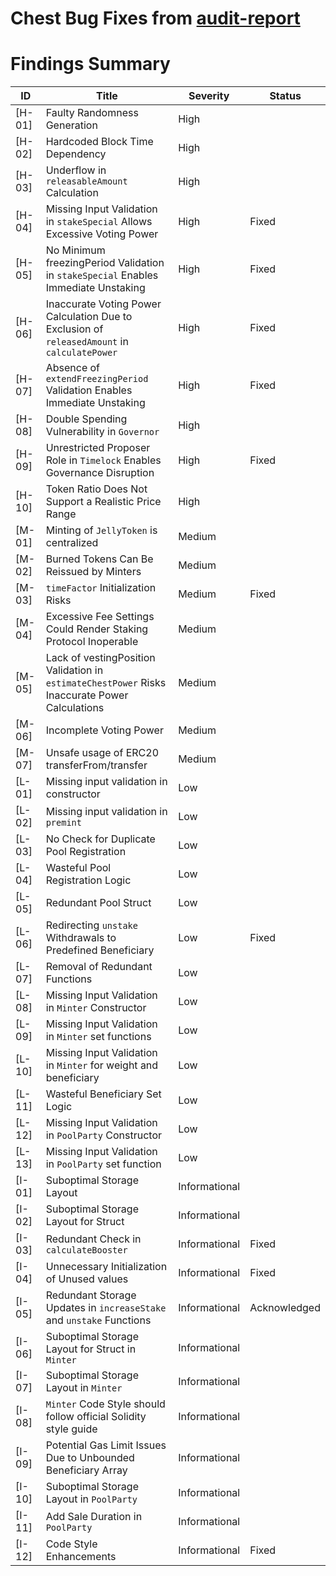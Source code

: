 # Chest Bug Fixes from [audit-report](https://github.com/MVPWorkshop/jelly-verse-contracts/blob/feat/JELLY-936/audit/report.md)

# Findings Summary

| ID     | Title                                                                                          | Severity      | Status       |
| ------ | ---------------------------------------------------------------------------------------------- | ------------- | ------------ |
| [H-01] | Faulty Randomness Generation                                                                   | High          |              |
| [H-02] | Hardcoded Block Time Dependency                                                                | High          |              |
| [H-03] | Underflow in `releasableAmount` Calculation                                                    | High          |              |
| [H-04] | Missing Input Validation in `stakeSpecial` Allows Excessive Voting Power                       | High          | Fixed        |
| [H-05] | No Minimum freezingPeriod Validation in `stakeSpecial` Enables Immediate Unstaking             | High          | Fixed        |
| [H-06] | Inaccurate Voting Power Calculation Due to Exclusion of `releasedAmount` in `calculatePower`   | High          | Fixed        |
| [H-07] | Absence of `extendFreezingPeriod` Validation Enables Immediate Unstaking                       | High          | Fixed        |
| [H-08] | Double Spending Vulnerability in `Governor`                                                    | High          |              |
| [H-09] | Unrestricted Proposer Role in `Timelock` Enables Governance Disruption                         | High          | Fixed        |
| [H-10] | Token Ratio Does Not Support a Realistic Price Range                                           | High          |              |
| [M-01] | Minting of `JellyToken` is centralized                                                         | Medium        |              |
| [M-02] | Burned Tokens Can Be Reissued by Minters                                                       | Medium        |              |
| [M-03] | `timeFactor` Initialization Risks                                                              | Medium        | Fixed        |
| [M-04] | Excessive Fee Settings Could Render Staking Protocol Inoperable                                | Medium        |              |
| [M-05] | Lack of vestingPosition Validation in `estimateChestPower` Risks Inaccurate Power Calculations | Medium        |              |
| [M-06] | Incomplete Voting Power                                                                        | Medium        |              |
| [M-07] | Unsafe usage of ERC20 transferFrom/transfer                                                    | Medium        |              |
| [L-01] | Missing input validation in constructor                                                        | Low           |              |
| [L-02] | Missing input validation in `premint`                                                          | Low           |              |
| [L-03] | No Check for Duplicate Pool Registration                                                       | Low           |              |
| [L-04] | Wasteful Pool Registration Logic                                                               | Low           |              |
| [L-05] | Redundant Pool Struct                                                                          | Low           |              |
| [L-06] | Redirecting `unstake` Withdrawals to Predefined Beneficiary                                    | Low           | Fixed        |
| [L-07] | Removal of Redundant Functions                                                                 | Low           |              |
| [L-08] | Missing Input Validation in `Minter` Constructor                                               | Low           |              |
| [L-09] | Missing Input Validation in `Minter` set functions                                             | Low           |              |
| [L-10] | Missing Input Validation in `Minter` for weight and beneficiary                                | Low           |              |
| [L-11] | Wasteful Beneficiary Set Logic                                                                 | Low           |              |
| [L-12] | Missing Input Validation in `PoolParty` Constructor                                            | Low           |              |
| [L-13] | Missing Input Validation in `PoolParty` set function                                           | Low           |              |
| [I-01] | Suboptimal Storage Layout                                                                      | Informational |              |
| [I-02] | Suboptimal Storage Layout for Struct                                                           | Informational |              |
| [I-03] | Redundant Check in `calculateBooster`                                                          | Informational | Fixed        |
| [I-04] | Unnecessary Initialization of Unused values                                                    | Informational | Fixed        |
| [I-05] | Redundant Storage Updates in `increaseStake` and `unstake` Functions                           | Informational | Acknowledged |
| [I-06] | Suboptimal Storage Layout for Struct in `Minter`                                               | Informational |              |
| [I-07] | Suboptimal Storage Layout in `Minter`                                                          | Informational |              |
| [I-08] | `Minter` Code Style should follow official Solidity style guide                                | Informational |              |
| [I-09] | Potential Gas Limit Issues Due to Unbounded Beneficiary Array                                  | Informational |              |
| [I-10] | Suboptimal Storage Layout in `PoolParty`                                                       | Informational |              |
| [I-11] | Add Sale Duration in `PoolParty`                                                               | Informational |              |
| [I-12] | Code Style Enhancements                                                                        | Informational | Fixed        |
